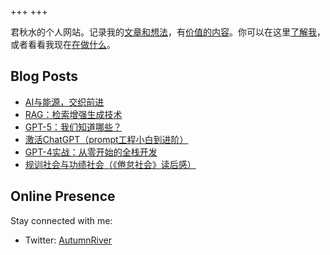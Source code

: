 +++
+++


君秋水的个人网站。记录我的[文章和想法](./blog)，有[价值的内容](./achieve)。你可以在这里[了解我](./about)，或者看看我现在[在做什么](./now)。

## Blog Posts

- [AI与能源，交织前进](./blog/ai-energy-development/)
- [RAG：检索增强生成技术](./blog/rag/)
- [GPT-5：我们知道哪些？](./blog/gpt5-news/)
- [激活ChatGPT（prompt工程小白到进阶）](./blog/ji-huo-chatgpt-promptgong-cheng-xiao-bai-dao-jin-jie/)
- [GPT-4实战：从零开始的全栈开发](./blog/gpt-4shi-zhan-cong-ling-kai-shi-de-quan-zhan-kai-fa/)
- [规训社会与功绩社会（《倦怠社会》读后感）](./blog/gui-xun-she-hui-yu-gong-ji-she-hui-juan-dai-she-hui-du-hou-gan/)

## Online Presence

Stay connected with me:

- Twitter: [AutumnRiver](https://twitter.com/jordenAAA)


